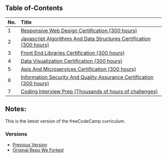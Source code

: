 ## Table of-Contents

No. | Title 
| ------------- |:-------------|
1 | [Responsive Web Design Certification (300 hours)](https://github.com/CodeCampClub/FCC-Solutions-2018/tree/default/1-Intro%20to%20freeCodeCamp)
2 | [Javascript Algorithms And Data Structures Certification (300 hours)](https://github.com/CodeCampClub/FCC-Solutions-2018/tree/master/3-Javascript%20Algorithms%20And%20Data%20Structures) 
3 | [Front End Libraries Certification (300 hours)](https://github.com/CodeCampClub/FCC-Solutions-2018/tree/master/4-Front%20End%20Libraries)
4 | [Data Visualization Certification (300 hours)](https://github.com/CodeCampClub/FCC-Solutions-2018/tree/master/5-Data%20Visualization)
5 | [Apis And Microservices Certification (300 hours)](https://github.com/CodeCampClub/FCC-Solutions-2018/tree/master/6-Apis%20And%20Microservices)
6 | [Information Security And Quality Assurance Certification (300 hours)](https://github.com/CodeCampClub/FCC-Solutions-2018/tree/master/7-Information%20Security%20And%20Quality%20Assurance)
7 | [Coding Interview Prep (Thousands of hours of challenges)](https://github.com/CodeCampClub/FCC-Solutions-2018/tree/master/9-Coding%20Interview%20Questions%20And%20Take%20Home%20Assignments)

## Notes:

This is the *latest* version of the freeCodeCamp curriculum.

### Versions

* [Previous Version](https://github.com/profoundhub/FCC-Work/)
* [Original Repo We Forked](https://github.com/profoundhub/New-FCC-2018/) 
